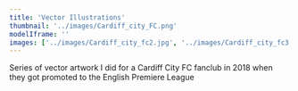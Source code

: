 ```yaml
---
title: 'Vector Illustrations'
thumbnail: '../images/Cardiff_city_FC.png'
modelIframe: ''
images: ['../images/Cardiff_city_fc2.jpg', '../images/Cardiff_city_fc3.jpg']
---
```


Series of vector artwork I did
for a Cardiff City FC
fanclub in 2018 when they
got promoted to the
English Premiere League
